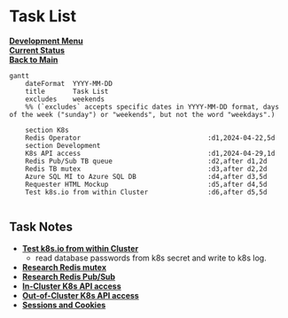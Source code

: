 # Task List

**[Development Menu](./menu.md)**\
**[Current Status](../status/weekly/current_status.md)**\
**[Back to Main](../../README.md)**

```mermaid
gantt
    dateFormat  YYYY-MM-DD
    title       Task List
    excludes    weekends
    %% (`excludes` accepts specific dates in YYYY-MM-DD format, days of the week ("sunday") or "weekends", but not the word "weekdays".)

    section K8s
    Redis Operator                                :d1,2024-04-22,5d
    section Development
    K8s API access                                :d1,2024-04-29,1d
    Redis Pub/Sub TB queue                        :d2,after d1,2d
    Redis TB mutex                                :d3,after d2,2d
    Azure SQL MI to Azure SQL DB                  :d4,after d3,5d   
    Requester HTML Mockup                         :d5,after d4,5d  
    Test k8s.io from within Cluster               :d6,after d5,5d  
 

```

## Task Notes

- **[Test k8s.io from within Cluster](https://github.com/kubernetes/client-go/blob/master/examples/in-cluster-client-configuration/main.go)**
  - read database passwords from k8s secret and write to k8s log.
- **[Research Redis mutex](https://dev.to/jdvert/handling-mutexes-in-distributed-systems-with-redis-and-go-5g0d)**
- **[Research Redis Pub/Sub](https://redis.io/docs/latest/develop/interact/pubsub/)**
- **[In-Cluster K8s API access](https://github.com/kubernetes/client-go/tree/master/examples/in-cluster-client-configuration)**
- **[Out-of-Cluster K8s API access](https://github.com/kubernetes/client-go/blob/master/examples/out-of-cluster-client-configuration/README.md)**
- **[Sessions and Cookies](https://www.sohamkamani.com/web-security-basics/#sessions-and-cookies)**
